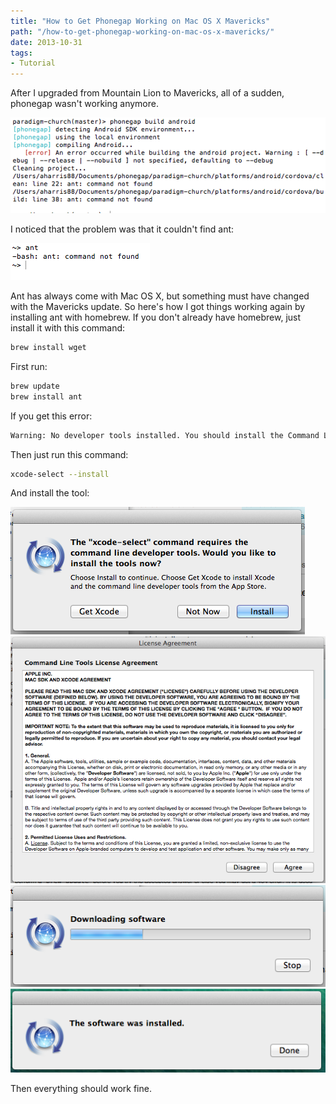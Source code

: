 ```yaml
---
title: "How to Get Phonegap Working on Mac OS X Mavericks"
path: "/how-to-get-phonegap-working-on-mac-os-x-mavericks/"
date: 2013-10-31
tags:
- Tutorial
---
```


After I upgraded from Mountain Lion to Mavericks, all of a sudden, phonegap wasn't working anymore.

<img alt="Screenshot" src="./screenshot1.png" />

I noticed that the problem was that it couldn't find ant:

<img alt="Screenshot" src="./screenshot2.png" />

Ant has always come with Mac OS X, but something must have changed with the Mavericks update. So here's how I got things working again by installing ant with homebrew. If you don't already have homebrew, just install it with this command:

```bash
brew install wget
```

First run:

```bash
brew update
brew install ant
```

If you get this error:

```bash
Warning: No developer tools installed. You should install the Command Line Tools. Run xcode-select --install to install them.
```

Then just run this command:

```bash
xcode-select --install
```

And install the tool:

<img alt="Screenshot" src="./screenshot3.png" />

<img alt="Screenshot" src="./screenshot4.png" />

<img alt="Screenshot" src="./screenshot5.png" />

<img alt="Screenshot" src="./screenshot6.png" />

Then everything should work fine.

